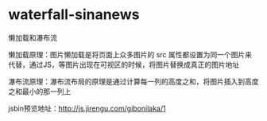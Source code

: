 # waterfall-sinanews
懒加载和瀑布流

懒加载原理：图片懒加载是将页面上众多图片的 src 属性都设置为同一个图片来代替，通过JS，等图片出现在可视区的时候，将图片替换成真正的图片地址

瀑布流原理：瀑布流布局的原理是通过计算每一列的高度之和，将图片插入到高度之和最小的那一列上

jsbin预览地址：http://js.jirengu.com/gibonilaka/1